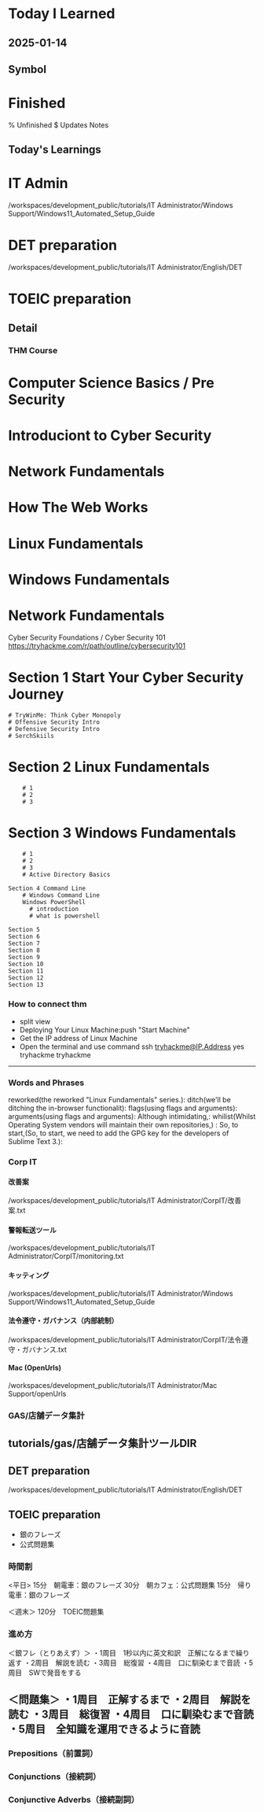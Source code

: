 # Today I Learned

## 2025-01-14

## Symbol
# Finished
% Unfinished
$ Updates Notes

## Today's Learnings
  # IT Admin
  /workspaces/development_public/tutorials/IT Administrator/Windows Support/Windows11_Automated_Setup_Guide

  # DET preparation
  /workspaces/development_public/tutorials/IT Administrator/English/DET

  # TOEIC preparation

## Detail

### THM Course
# Computer Science Basics / Pre Security
  # Introduciont to Cyber Security
  # Network Fundamentals
  # How The Web Works
  # Linux Fundamentals
  # Windows Fundamentals
  # Network Fundamentals


  Cyber Security Foundations / Cyber Security 101
    https://tryhackme.com/r/path/outline/cybersecurity101

  # Section 1 Start Your Cyber Security Journey
    # TryWinMe: Think Cyber Monopoly
    # Offensive Security Intro
    # Defensive Security Intro
    # SerchSkiils

  # Section 2 Linux Fundamentals
        # 1
        # 2
        # 3

  # Section 3 Windows Fundamentals
        # 1
        # 2
        # 3
        # Active Directory Basics

    Section 4 Command Line
        # Windows Command Line
        Windows PowerShell
          # introduction
          # what is powershell
    
    Section 5 
    Section 6
    Section 7
    Section 8
    Section 9
    Section 10
    Section 11
    Section 12
    Section 13


### How to connect thm
- split view
- Deploying Your Linux Machine:push "Start Machine"
- Get the IP address of Linux Machine
- Open the terminal and use command
  ssh tryhackme@IP.Address
  yes
  tryhackme
  tryhackme
---



### Words and Phrases
reworked(the reworked "Linux Fundamentals" series.):
ditch(we'll be ditching the in-browser functionalit):
flags(using flags and arguments):
arguments(using flags and arguments):
Although intimidating,:
whilist(Whilst Operating System vendors will maintain their own repositories,) :
So, to start,(So, to start, we need to add the GPG key for the developers of Sublime Text 3.):



### Corp IT

#### 改善案
/workspaces/development_public/tutorials/IT Administrator/CorpIT/改善案.txt

#### 警報転送ツール
/workspaces/development_public/tutorials/IT Administrator/CorpIT/monitoring.txt

#### キッティング
/workspaces/development_public/tutorials/IT Administrator/Windows Support/Windows11_Automated_Setup_Guide

#### 法令遵守・ガバナンス（内部統制）
/workspaces/development_public/tutorials/IT Administrator/CorpIT/法令遵守・ガバナンス.txt

#### Mac (OpenUrls)
/workspaces/development_public/tutorials/IT Administrator/Mac Support/openUrls

### GAS/店舗データ集計
tutorials/gas/店舗データ集計ツールDIR
---

## DET preparation
/workspaces/development_public/tutorials/IT Administrator/English/DET

## TOEIC preparation
- 銀のフレーズ
- 公式問題集

### 時間割
<平日>
15分　朝電車：銀のフレーズ
30分　朝カフェ：公式問題集
15分　帰り電車：銀のフレーズ

＜週末＞
120分　TOEIC問題集

### 進め方
＜銀フレ（とりあえず）＞
・1周目　1秒以内に英文和訳　正解になるまで繰り返す
・2周目　解説を読む
・3周目　総復習
・4周目　口に馴染むまで音読
・5周目　SWで発音をする

＜問題集＞
・1周目　正解するまで
・2周目　解説を読む
・3周目　総復習
・4周目　口に馴染むまで音読
・5周目　全知識を運用できるように音読
---

### **Prepositions（前置詞）**
### **Conjunctions（接続詞）**
### **Conjunctive Adverbs（接続副詞）**